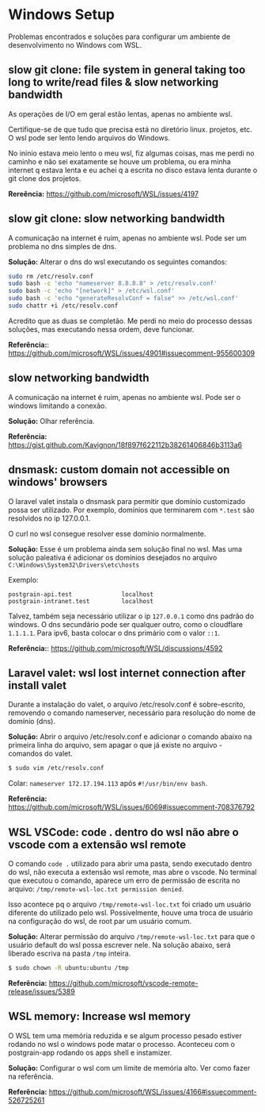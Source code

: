 # Windows Setup

Problemas encontrados e soluções para configurar um ambiente de desenvolvimento no Windows com WSL.

## slow git clone: file system in general taking too long to write/read files & slow networking bandwidth

As operações de I/O em geral estão lentas, apenas no ambiente wsl.

Certifique-se de que tudo que precisa está no diretório linux. projetos, etc. O wsl pode ser lento lendo arquivos do Windows.

No ininio estava meio lento o meu wsl, fiz algumas coisas, mas me perdi no caminho e não sei exatamente se houve um problema, ou era minha internet q estava lenta e eu achei q a escrita no disco estava lenta durante o git clone dos projetos.

**Rereência:** https://github.com/microsoft/WSL/issues/4197

## slow git clone: slow networking bandwidth

A comunicação na internet é ruim, apenas no ambiente wsl. Pode ser um problema no dns simples de dns.

**Solução:**
Alterar o dns do wsl executando os seguintes comandos:

```sh
sudo rm /etc/resolv.conf
sudo bash -c 'echo "nameserver 8.8.8.8" > /etc/resolv.conf'
sudo bash -c 'echo "[network]" > /etc/wsl.conf'
sudo bash -c 'echo "generateResolvConf = false" >> /etc/wsl.conf'
sudo chattr +i /etc/resolv.conf
```

Acredito que as duas se completão. Me perdi no meio do processo dessas soluções, mas executando nessa ordem, deve funcionar.

**Referência:**: https://github.com/microsoft/WSL/issues/4901#issuecomment-955600309

## slow networking bandwidth

A comunicação na internet é ruim, apenas no ambiente wsl. Pode ser o windows limitando a conexão.

**Solução:**
Olhar referência.

**Referência:** https://gist.github.com/Kavignon/18f897f622112b38261406846b3113a6

## dnsmask: custom domain not accessible on windows' browsers

O laravel valet instala o dnsmask para permitir que domínio customizado possa ser utilizado. Por exemplo, domínios que terminarem com `*.test` são resolvidos no ip 127.0.0.1.

O curl no wsl consegue resolver esse domínio normalmente.

**Solução:**
Esse é um problema ainda sem solução final no wsl. Mas uma solução paleativa é adicionar os domínios desejados no arquivo `C:\Windows\System32\Drivers\etc\hosts`

Exemplo:

```
postgrain-api.test              localhost
postgrain-intranet.test         localhost
```

Talvez, também seja necessário utilizar o ip `127.0.0.1` como dns padrão do windows. O dns secundário pode ser qualquer outro, como o cloudflare `1.1.1.1`. Para ipv6, basta colocar o dns primário com o valor `::1`.

**Referência:**: https://github.com/microsoft/WSL/discussions/4592

## Laravel valet: wsl lost internet connection after install valet

Durante a instalação do valet, o arquivo /etc/resolv.conf é sobre-escrito, removendo o comando nameserver,
necessário para resolução do nome de domínio (dns).

**Solução:**
Abrir o arquivo /etc/resolv.conf e adicionar o comando abaixo na primeira linha do arquivo, sem apagar o que já existe no arquivo - comandos do valet.

```sh
$ sudo vim /etc/resolv.conf
```

Colar: `nameserver 172.17.194.113` após `#!/usr/bin/env bash`.

**Referência:** https://github.com/microsoft/WSL/issues/6069#issuecomment-708376792

## WSL VSCode: code . dentro do wsl não abre o vscode com a extensão wsl remote

O comando `code .` utilizado para abrir uma pasta, sendo executado dentro do wsl, nâo executa a extensão wsl remote, mas abre o vscode. No terminal que executou o comando, aparece um erro de permissão de escrita no arquivo: `/tmp/remote-wsl-loc.txt permission denied`.

Isso acontece pq o arquivo `/tmp/remote-wsl-loc.txt` foi criado um usuário diferente do utilizado pelo wsl. Possivelmente, houve uma troca de usuário na configuração do wsl, de root par um usuário comum.

**Solução:**
Alterar permissão do arquivo `/tmp/remote-wsl-loc.txt` para que o usuário default do wsl possa escrever nele. Na solução abaixo, será liberado escriva na pasta `/tmp` inteira.

```sh
$ sudo chown -R ubuntu:ubuntu /tmp
```

**Referência:** https://github.com/microsoft/vscode-remote-release/issues/5389

## WSL memory: Increase wsl memory

O WSL tem uma memória reduzida e se algum processo pesado estiver rodando no wsl o windows pode matar o processo.
Aconteceu com o postgrain-app rodando os apps shell e instamizer.

**Solução:**
Configurar o wsl com um limite de memória alto. Ver como fazer na referência.

**Referência:** https://github.com/microsoft/WSL/issues/4166#issuecomment-526725261
